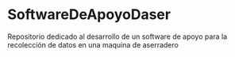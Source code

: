 # SoftwareDeApoyoDaser
Repositorio dedicado al desarrollo de un software de apoyo para la recolección de datos en una maquina de aserradero
